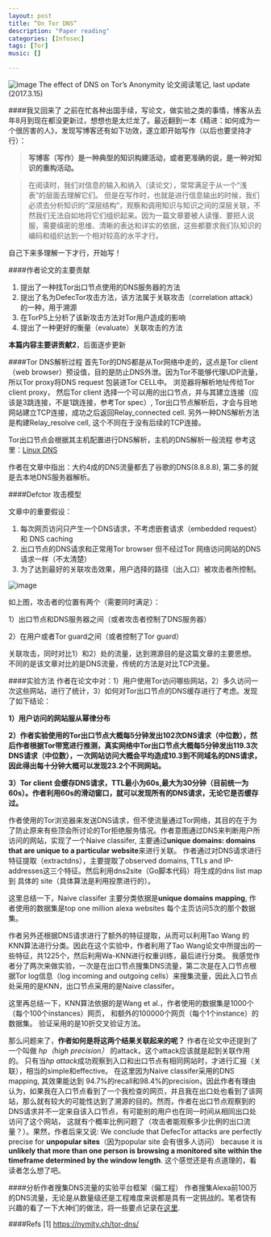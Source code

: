 ```yaml
---
layout: post
title: “On Tor DNS“
description: "Paper reading"
categories: [Infosec]
tags: [Tor]
music: []

---
```


![image](https://nymity.ch/tor-dns/img/overview.png)
The effect of DNS on Tor’s Anonymity 论文阅读笔记, last update (2017.3.15)
<!-- more -->

####我又回来了
之前在忙各种出国手续，写论文，做实验之类的事情，博客从去年8月到现在都没更新过，想想也是太烂龙了。最近翻到一本《精进：如何成为一个很厉害的人》，发现写博客还有如下功效，遂立即开始写作（以后也要坚持才行）：

>**写博客（写作）是一种典型的知识构建活动，或者更准确的说，是一种对知识的重构活动。**

> 在阅读时，我们对信息的输入和纳入（读论文），常常满足于从一个“浅表”的层面去理解它们。 但是在写作时，也就是进行信息输出的时候，我们必须去分析知识的“深层结构”，观察和调用知识与知识之间的深层关联，不然我们无法自如地将它们组织起来。因为一篇文章要被人读懂、要把人说服，需要缜密的思维、清晰的表达和详实的依据，这些都要求我们队知识的编码和组织达到一个相对较高的水平才行。

自己下来多理解一下才行，开始写！

####作者论文的主要贡献

1. 提出了一种找Tor出口节点使用的DNS服务器的方法
2. 提出了名为DefecTor攻击方法，该方法属于关联攻击（correlation attack）的一种，用于溯源
3. 在TorPS上分析了该新攻击方法对Tor用户造成的影响
4. 提出了一种更好的衡量（evaluate）关联攻击的方法

**本篇内容主要讲贡献2**，后面逐步更新

####Tor DNS解析过程
首先Tor的DNS都是从Tor网络中走的，这点是Tor client （web browser）预设值，目的是防止DNS外泄。因为Tor不能够代理UDP流量，所以Tor proxy将DNS request 包装进Tor CELL中。 浏览器将解析地址传给Tor client proxy， 然后Tor client 选择一个可以用的出口节点，并与其建立连接（应该是3跳连接，不是1跳连接，参考Tor spec）, Tor出口节点解析后，才会与目地网站建立TCP连接，成功之后返回Relay_connected cell. 另外一种DNS解析方法是构建Relay_resolve cell, 这个不同在于没有后续的TCP连接。

Tor出口节点会根据其主机配置进行DNS解析，主机的DNS解析一般流程 参考这里：[Linux DNS](http://blog.csdn.net/wy5761/article/details/19485761)

作者在文章中指出：大约4成的DNS流量都去了谷歌的DNS(8.8.8.8), 第二多的就是去本地DNS服务器解析。

####Defctor 攻击模型

文章中的重要假设：

1. 每次网页访问只产生一个DNS请求，不考虑嵌套请求（embedded request）和 DNS caching
2. 出口节点的DNS请求和正常用Tor browser 但不经过Tor 网络访问网站的DNS请求一样（不太清楚）
3. 为了达到最好的关联攻击效果，用户选择的路径（出入口）被攻击者所控制。

![image](http://i1-news.softpedia-static.com/images/news2/if-it-wanted-google-could-deanonymize-a-large-number-of-tor-connections-508863-3.png)

如上图，攻击者的位置有两个（需要同时满足）： 

1）出口节点和DNS服务器之间（或者攻击者控制了DNS服务器）

2）在用户或者Tor guard之间（或者控制了Tor guard）

关联攻击，同时对比1）和2）处的流量，达到溯源目的是这篇文章的主要思想。不同的是该文章对比的是DNS流量，传统的方法是对比TCP流量。

####实验方法
作者在论文中对：1）用户使用Tor访问哪些网站，2）多久访问一次这些网站，进行了统计，3）如何对Tor出口节点的DNS缓存进行了考虑。发现了如下结论：

**1）用户访问的网站服从幂律分布**

**2）作者实验使用的Tor出口节点大概每5分钟发出102次DNS请求（中位数），然后作者根据Tor带宽进行推测，真实网络中Tor出口节点大概每5分钟发出119.3次DNS请求（中位数），一次网站访问大概会平均造成10.3到不同域名的DNS请求，因此得出每十分钟大概可以发现23.2个不同网站。**

**3）Tor client 会缓存DNS请求，TTL最小为60s,最大为30分钟（目前统一为60s）。作者利用60s的滑动窗口，就可以发现所有的DNS请求，无论它是否缓存过。**

作者使用的Tor浏览器来发送DNS请求，但不使流量通过Tor网络，其目的在于为了防止原来有些顶会所讨论的Tor拒绝服务情况。作者意图通过DNS来判断用户所访问的网站，实现了一个Naive classifer, 主要通过**unique domains: domains that are unique to a particular website**来进行关联。 作者通过对DNS请求进行特征提取（extractdns），主要提取了observed domains, TTLs and IP-addresses这三个特征。然后利用dns2site（Go脚本代码）将生成的dns list map 到 具体的 site（具体算法是利用投票进行的）。

这里总结一下，Naive classifer 主要分类依据是**unique domains mapping**, 作者使用的数据集是top one million alexa websites 每个主页访问5次的那个数据集。

作者另外还根据DNS请求进行了额外的特征提取，从而可以利用Tao Wang 的 KNN算法进行分类。因此在这个实验中，作者利用了Tao Wang论文中所提出的一些特征，共1225个，然后利用Wa-KNN进行权重训练，最后进行分类。 我感觉作者分了两次来做实验，一次是在出口节点搜集DNS流量，第二次是在入口节点根据Tor log信息（log incoming and outgoing cells）来搜集流量，因此入口节点处采用的是KNN，出口节点采用的是Naive classifer。 

这里再总结一下，KNN算法依据的是Wang et al.，作者使用的数据集是1000个（每个100个instances）网页， 和额外的100000个网页（每个1个instance）的数据集。 验证采用的是10折交叉验证方法。

那么问题来了，**作者如何是将这两个结果关联起来的呢？** 作者在论文中还提到了一个叫做 *hp（high precision）* 的attack，这个attack应该就是起到关联作用的。 只有当*hp attack*成功观察到入口和出口节点有相同网站时，才进行汇报（关联），相当的simple和effective。 在这里因为Naive classifer采用的DNS mapping, 其效果能达到 94.7%的recall和98.4%的precision，因此作者有理由认为，如果我在入口节点看到了一个我检查的网页，并且我在出口处也看到了该网站，那么就有较大的可能性达到了溯源的目的。然而，作者在出口节点观察到的DNS请求并不一定来自该入口节点，有可能别的用户也在同一时间从相同出口处访问了这个网站， 这就有个概率比例问题了（攻击者能观察多少比例的出口流量？）。果然，作者后来又说: We conclude that DefecTor attacks are perfectly precise for **unpopular sites**（因为popular site 会有很多人访问） because it is **unlikely that more than one person is browsing a monitored site within the timeframe determined by the window length**. 这个感觉还是有点道理的，看读者怎么想了吧。


####分析作者搜集DNS流量的实验平台框架（偏工程）
作者搜集Alexa前100万的DNS流量，无论是从数量级还是工程难度来说都是具有一定挑战的。笔者饶有兴趣的看了一下大神们的做法，将一些要点记录在[这里](http://jasonzhuo.com/GolangRelated/).



####Refs
[1] https://nymity.ch/tor-dns/

